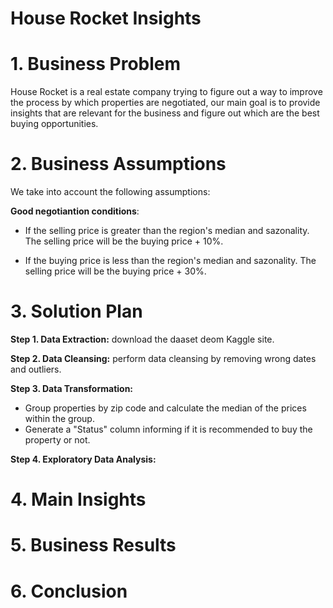 # House Rocket Insights

# 1. Business Problem
House Rocket is a real estate company trying to figure out a way to improve the process by which properties are negotiated, our main goal is to provide insights that are relevant for the business and figure out which are the best buying opportunities.   
# 2. Business Assumptions
We take into account the following assumptions:

**Good negotiantion conditions**:
- If the selling price is greater than the region's median and sazonality. The selling price will be the buying price + 10%.

- If the buying price is less than the region's median and sazonality. The selling price will be the buying price + 30%.

# 3. Solution Plan
**Step 1. Data Extraction:** download the daaset deom Kaggle site.

**Step 2. Data Cleansing:** perform data cleansing by removing wrong dates and outliers.

**Step 3. Data Transformation:** 
- Group properties by zip code and calculate the median of the prices within the group.
- Generate a "Status" column informing if it is recommended to buy the property or not.

**Step 4. Exploratory Data Analysis:**





# 4. Main Insights
# 5. Business Results
# 6. Conclusion

